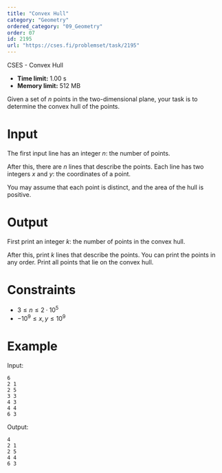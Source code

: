 ```yaml
---
title: "Convex Hull"
category: "Geometry"
ordered_category: "09_Geometry"
order: 07
id: 2195
url: "https://cses.fi/problemset/task/2195"
---
```


CSES - Convex Hull

  * **Time limit:** 1.00 s
  * **Memory limit:** 512 MB

Given a set of $n$ points in the two-dimensional plane, your task is to
determine the convex hull of the points.

# Input

The first input line has an integer $n$: the number of points.

After this, there are $n$ lines that describe the points. Each line has two
integers $x$ and $y$: the coordinates of a point.

You may assume that each point is distinct, and the area of the hull is
positive.

# Output

First print an integer $k$: the number of points in the convex hull.

After this, print $k$ lines that describe the points. You can print the points
in any order. Print all points that lie on the convex hull.

# Constraints

  * $3 \le n \le 2 \cdot 10^5$
  * $-10^9 \le x, y \le 10^9$

# Example

Input:

    
    
    6
    2 1
    2 5
    3 3
    4 3
    4 4
    6 3
    

Output:

    
    
    4
    2 1
    2 5
    4 4
    6 3
    

